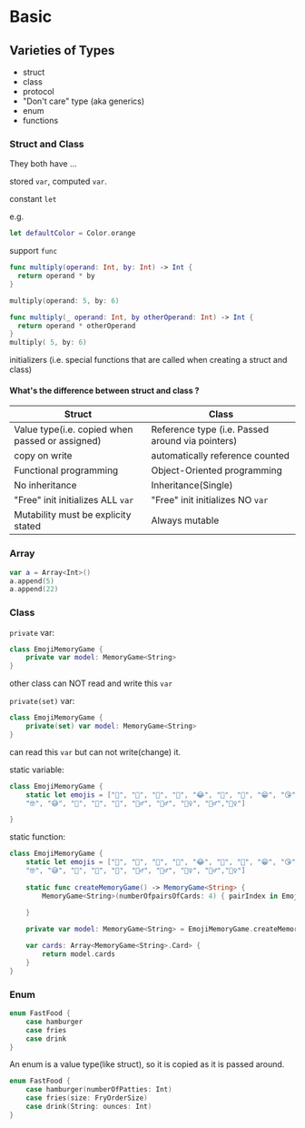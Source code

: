 # Basic

## Varieties of Types

- struct
- class
- protocol
- "Don't care" type (aka generics)
- enum
- functions

### Struct and Class

They both have ...

stored `var`, computed `var`.

constant `let`

e.g.
```swift
let defaultColor = Color.orange
```

support `func`

```swift
func multiply(operand: Int, by: Int) -> Int {
  return operand * by
}

multiply(operand: 5, by: 6)

func multiply(_ operand: Int, by otherOperand: Int) -> Int {
  return operand * otherOperand
}
multiply( 5, by: 6)

```

initializers (i.e. special functions that are called when creating a struct and class)


#### What's the difference between struct and class ?

| Struct  | Class |
|---|---|
| Value type(i.e. copied when passed or assigned)  | Reference type (i.e. Passed around via pointers)  |
| copy on write | automatically reference counted |
| Functional programming | Object-Oriented programming |
| No inheritance | Inheritance(Single) |
| "Free" init initializes ALL `var` | "Free" init initializes NO `var`|
| Mutability must be explicity stated | Always mutable |

### Array

```swift
var a = Array<Int>()
a.append(5)
a.append(22)
```

### Class

`private` var:
```swift
class EmojiMemoryGame {
    private var model: MemoryGame<String>
}
```
other class can NOT read and write this `var`

`private(set)` var:
```swift
class EmojiMemoryGame {
    private(set) var model: MemoryGame<String>
}
```
can read this `var` but can not write(change) it.

static variable:
```swift
class EmojiMemoryGame {
    static let emojis = ["🥝", "🍉", "🥑", "🎅", "😂", "🎄", "🎁", "😁", "😘", "💣" ,"🤖", "💀",
    "🤓", "😅", "🤙", "🦷", "👣", "🧚‍♂️", "🧜‍♂️", "🧜‍♀️", "🧞‍♂️","🧞‍♀️"]

}
```

static function:
```swift
class EmojiMemoryGame {
    static let emojis = ["🥝", "🍉", "🥑", "🎅", "😂", "🎄", "🎁", "😁", "😘", "💣" ,"🤖", "💀",
    "🤓", "😅", "🤙", "🦷", "👣", "🧚‍♂️", "🧜‍♂️", "🧜‍♀️", "🧞‍♂️","🧞‍♀️"]
    
    static func createMemoryGame() -> MemoryGame<String> {
        MemoryGame<String>(numberOfpairsOfCards: 4) { pairIndex in EmojiMemoryGame.emojis[pairIndex]}
        
    }

    private var model: MemoryGame<String> = EmojiMemoryGame.createMemoryGame()

    var cards: Array<MemoryGame<String>.Card> {
        return model.cards 
    }
}
```

### Enum

```swift
enum FastFood {
    case hamburger
    case fries
    case drink
}
```
An enum is a value type(like struct), so it is copied as it is passed around. 

```swift
enum FastFood {
    case hamburger(numberOfPatties: Int)
    case fries(size: FryOrderSize)
    case drink(String: ounces: Int)
}
```


